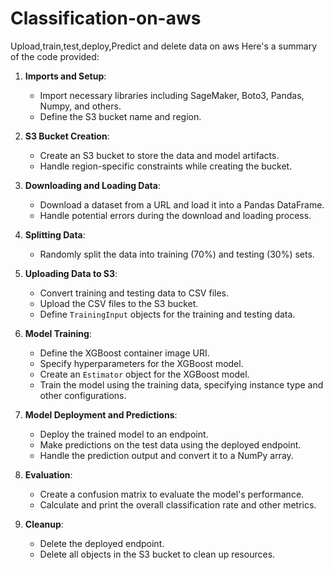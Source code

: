 # Classification-on-aws
Upload,train,test,deploy,Predict and delete data on aws
Here's a summary of the code provided:

1. **Imports and Setup**:
   - Import necessary libraries including SageMaker, Boto3, Pandas, Numpy, and others.
   - Define the S3 bucket name and region.

2. **S3 Bucket Creation**:
   - Create an S3 bucket to store the data and model artifacts.
   - Handle region-specific constraints while creating the bucket.

3. **Downloading and Loading Data**:
   - Download a dataset from a URL and load it into a Pandas DataFrame.
   - Handle potential errors during the download and loading process.

4. **Splitting Data**:
   - Randomly split the data into training (70%) and testing (30%) sets.

5. **Uploading Data to S3**:
   - Convert training and testing data to CSV files.
   - Upload the CSV files to the S3 bucket.
   - Define `TrainingInput` objects for the training and testing data.

6. **Model Training**:
   - Define the XGBoost container image URI.
   - Specify hyperparameters for the XGBoost model.
   - Create an `Estimator` object for the XGBoost model.
   - Train the model using the training data, specifying instance type and other configurations.

7. **Model Deployment and Predictions**:
   - Deploy the trained model to an endpoint.
   - Make predictions on the test data using the deployed endpoint.
   - Handle the prediction output and convert it to a NumPy array.

8. **Evaluation**:
   - Create a confusion matrix to evaluate the model's performance.
   - Calculate and print the overall classification rate and other metrics.

9. **Cleanup**:
   - Delete the deployed endpoint.
   - Delete all objects in the S3 bucket to clean up resources.
